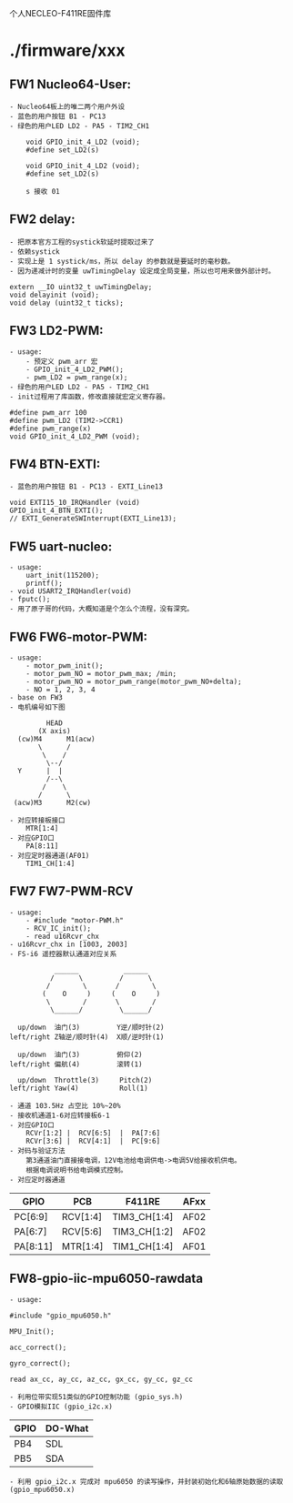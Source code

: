 个人NECLEO-F411RE固件库

# ./firmware/xxx

## FW1 Nucleo64-User:
	- Nucleo64板上的唯二两个用户外设
	- 蓝色的用户按钮 B1 - PC13
	- 绿色的用户LED LD2 - PA5 - TIM2_CH1
```
	void GPIO_init_4_LD2 (void);
	#define set_LD2(s)

	void GPIO_init_4_LD2 (void);
	#define set_LD2(s)

	s 接收 01
```

## FW2 delay:
	- 把原本官方工程的systick软延时提取过来了
	- 依赖systick
	- 实现上是 1 systick/ms，所以 delay 的参数就是要延时的毫秒数。
	- 因为递减计时的变量 uwTimingDelay 设定成全局变量，所以也可用来做外部计时。
```	
extern __IO uint32_t uwTimingDelay;
void delayinit (void);
void delay (uint32_t ticks);
```

## FW3 LD2-PWM:
	- usage: 
		- 预定义 pwm_arr 宏
		- GPIO_init_4_LD2_PWM();
		- pwm_LD2 = pwm_range(x);
	- 绿色的用户LED LD2 - PA5 - TIM2_CH1
	- init过程用了库函数，修改直接就宏定义寄存器。
```
#define pwm_arr 100
#define pwm_LD2 (TIM2->CCR1)
#define pwm_range(x)
void GPIO_init_4_LD2_PWM (void);
```

## FW4 BTN-EXTI:
	- 蓝色的用户按钮 B1 - PC13 - EXTI_Line13 
```
void EXTI15_10_IRQHandler (void)
GPIO_init_4_BTN_EXTI();
// EXTI_GenerateSWInterrupt(EXTI_Line13);
```

## FW5 uart-nucleo:
	- usage:
		uart_init(115200);
		printf();
	- void USART2_IRQHandler(void)
	- fputc();
	- 用了原子哥的代码，大概知道是个怎么个流程，没有深究。

## FW6 FW6-motor-PWM:
	- usage:
		- motor_pwm_init();
		- motor_pwm_NO = motor_pwm_max; /min;
		- motor_pwm_NO = motor_pwm_range(motor_pwm_NO+delta);
		- NO = 1, 2, 3, 4
	- base on FW3
	- 电机编号如下图
```
         HEAD
       (X axis)
  (cw)M4      M1(acw)
       \      /
        \    /
         \--/
  Y      |  |
         /--\
        /    \
       /      \
 (acw)M3      M2(cw)
```
	- 对应转接板接口
		MTR[1:4]
	- 对应GPIO口
		PA[8:11]
	- 对应定时器通道(AF01)
		TIM1_CH[1:4]

## FW7 FW7-PWM-RCV
	- usage:
		- #include "motor-PWM.h"
		- RCV_IC_init();
		- read u16Rcvr_chx
	- u16Rcvr_chx in [1003, 2003]
	- FS-i6 遥控器默认通道对应关系
```
           ______           ______  
          /      \         /      \ 
         /        \       /        \
        (    O     )     (    O     )
         \        /       \        /
          \______/         \______/

  up/down  油门(3)         Y逆/顺时针(2)
left/right Z轴逆/顺时针(4)  X顺/逆时针(1)

  up/down  油门(3)         俯仰(2)
left/right 偏航(4)         滚转(1)

  up/down  Throttle(3)     Pitch(2)
left/right Yaw(4)          Roll(1)
```
	- 通道 103.5Hz 占空比 10%~20%
	- 接收机通道1-6对应转接板6-1
	- 对应GPIO口
		RCVr[1:2] |  RCV[6:5]  |  PA[7:6]
		RCVr[3:6] |  RCV[4:1]  |  PC[9:6]
	- 对码与验证方法
		第3通道油门直接接电调，12V电池给电调供电->电调5V给接收机供电。
		根据电调说明书给电调模式控制。
	- 对应定时器通道

|   GPIO   |   PCB    |    F411RE    | AFxx |
|----------|----------|--------------|------|
| PC[6:9]  | RCV[1:4] | TIM3_CH[1:4] | AF02 |
| PA[6:7]  | RCV[5:6] | TIM3_CH[1:2] | AF02 |
| PA[8:11] | MTR[1:4] | TIM1_CH[1:4] | AF01 |

## FW8-gpio-iic-mpu6050-rawdata
	- usage:
```
#include "gpio_mpu6050.h"

MPU_Init();

acc_correct();

gyro_correct();

read ax_cc, ay_cc, az_cc, gx_cc, gy_cc, gz_cc

```
	- 利用位带实现51类似的GPIO控制功能 (gpio_sys.h)
	- GPIO模拟IIC (gpio_i2c.x)
| GPIO | DO-What |
|------|---------|
| PB4  | SDL     |
| PB5  | SDA     |
	- 利用 gpio_i2c.x 完成对 mpu6050 的读写操作，并封装初始化和6轴原始数据的读取 (gpio_mpu6050.x)
